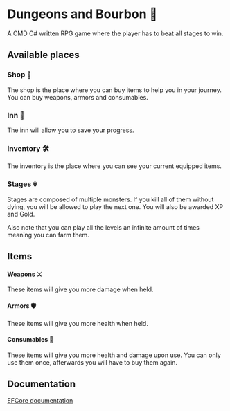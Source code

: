 ﻿# Dungeons and Bourbon 🏰

A CMD C# written RPG game where the player has to beat all stages to win.

## Available places

### Shop 🛒

The shop is the place where you can buy items to help you in your journey. You can buy weapons, armors and consumables.

### Inn 🍺

The inn will allow you to save your progress.

### Inventory 🛠️

The inventory is the place where you can see your current equipped items.

### Stages 💀

Stages are composed of multiple monsters. If you kill all of them without dying, you will be allowed to play the next one. You will also be awarded XP and Gold.

Also note that you can play all the levels an infinite amount of times meaning you can farm them.

## Items

#### Weapons ⚔️

These items will give you more damage when held.

#### Armors 🛡️

These items will give you more health when held.

#### Consumables 🍾

These items will give you more health and damage upon use. You can only use them once, afterwards you will have to buy them again.

## Documentation

[EFCore documentation](https://learn.microsoft.com/en-us/ef/core/get-started/overview/first-app?tabs=netcore-cli)
